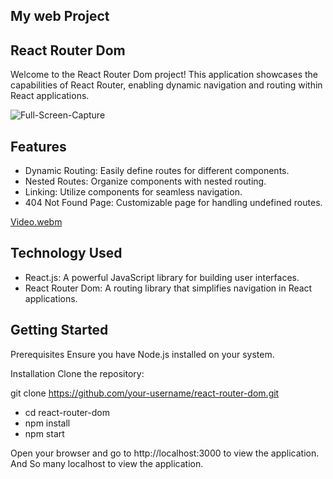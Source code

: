 ## My web Project

## React Router Dom

Welcome to the React Router Dom project! This application showcases the capabilities of React Router, enabling dynamic navigation and routing within React applications.

![Full-Screen-Capture](https://github.com/user-attachments/assets/6680279d-343d-4e8e-9dfd-7894bad40f51)

## Features
- Dynamic Routing: Easily define routes for different components.
- Nested Routes: Organize components with nested routing.
- Linking: Utilize <Link> components for seamless navigation.
- 404 Not Found Page: Customizable page for handling undefined routes.

[Video.webm](https://github.com/user-attachments/assets/232bc1ae-cf4d-49fb-b1ee-63f9c0dbdf1a)

## Technology Used
- React.js: A powerful JavaScript library for building user interfaces.
- React Router Dom: A routing library that simplifies navigation in React applications.


## Getting Started
Prerequisites
Ensure you have Node.js installed on your system.

Installation
Clone the repository:

git clone https://github.com/your-username/react-router-dom.git

- cd react-router-dom
- npm install
- npm start

Open your browser and go to http://localhost:3000 to view the application.
And So many localhost to view the application.
